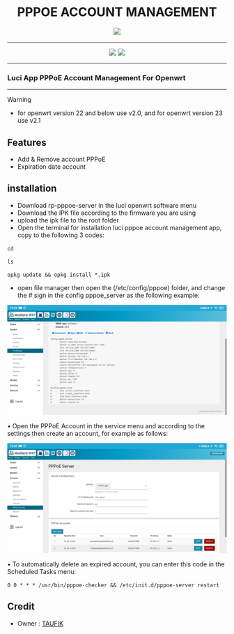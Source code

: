 <div align="center">
  <h1>PPPOE ACCOUNT MANAGEMENT</h1>
</div>

<div align="center">
  <a target="_blank" href="https://github.com/Taufik-N-A/luci-app-pppoe-account-management/releases"><img src="https://img.shields.io/badge/Version-2.0 and 2.1-blue?style=for-the-badge&logo=github"></a>
</div>
<hr/>
  
<p align="center">
<a href="https://t.me/Taufik_N_A"><img src="https://img.shields.io/badge/Telegram-2CA5E0?style=for-the-badge&logo=telegram&logoColor=white"></a>
<a href="https://fb.me/taufiknurohman.afiko"><img src="https://img.shields.io/badge/Facebook-blue?style=for-the-badge&logo=facebook&logoColor=white"></a>
</p>
<hr/>

### Luci App PPPoE Account Management For Openwrt
<hr/>

> [!WARNING]
>
> - for openwrt version 22 and below use v2.0, and for openwrt version 23 use v2.1
>

Features
---
- Add & Remove account PPPoE
- Expiration date account

installation
---
- Download rp-pppoe-server in the luci openwrt software menu
- Download the IPK file according to the firmware you are using
- upload the ipk file to the root folder
- Open the terminal for installation luci pppoe account management app, copy to the following 3 codes:
```shell
cd
```
```shell
ls
```
```shell
opkg update && opkg install *.ipk
```
- open file manager then open the (/etc/config/pppoe) folder, and change the # sign in the config pppoe_server as the following example:
 <p>
  <img src="config.jpg" alt="config">
 </p>
• Open the PPPoE Account in the service menu and according to the settings then create an account, for example as follows:
  <p>
  <img src="dasboard.jpg" alt="dashboard">
 </p>
• To automatically delete an expired account, you can enter this code in the Scheduled Tasks menu:

```shell
0 0 * * * /usr/bin/pppoe-checker && /etc/init.d/pppoe-server restart
```

Credit
---
<ul>
  <li>Owner : <a href="https://github.com/Taufik-N-A" target="_blank">TAUFIK</a></li>
</ul>
